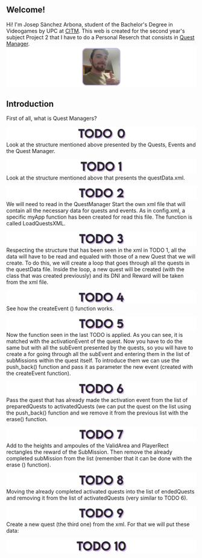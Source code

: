 ## Welcome!

Hi! I'm Josep Sànchez Arbona, student of the Bachelor's Degree in Videogames by UPC at [CITM](https://https://www.citm.upc.edu). This web is created for the second year's subject Project 2 that I have to do a Personal Reserch that consists in [Quest Manager](https://github.com/daskza19/QuestManager).
![Josep Sànchez Arbona](https://raw.githubusercontent.com/daskza19/QuestManager/master/Web%20Files/Images/Images/Foto%20Perfil.png)

## Introduction

First of all, what is Quest Managers? 


![TODO 0](https://raw.githubusercontent.com/daskza19/QuestManager/master/Web%20Files/Images/TODOs/TODO%2000.png)
Look at the structure mentioned above presented by the Quests, Events and the Quest Manager.

![TODO 1](https://raw.githubusercontent.com/daskza19/QuestManager/master/Web%20Files/Images/TODOs/TODO%2001.png)
Look at the structure mentioned above that presents the questData.xml.

![TODO 2](https://raw.githubusercontent.com/daskza19/QuestManager/master/Web%20Files/Images/TODOs/TODO%2002.png)
We will need to read in the QuestManager Start the own xml file that will contain all the necessary data for quests and events. As in config.xml, a specific myApp function has been created for read this file.
The function is called LoadQuestsXML.

![TODO 3](https://raw.githubusercontent.com/daskza19/QuestManager/master/Web%20Files/Images/TODOs/TODO%2003.png)
Respecting the structure that has been seen in the xml in TODO 1, all the data will have to be read and equaled with those of a new Quest that we will create.
To do this, we will create a loop that goes through all the quests in the questData file. Inside the loop, a new quest will be created (with the class that was created previously) and its DNI and Reward will be taken from the xml file.

![TODO 4](https://raw.githubusercontent.com/daskza19/QuestManager/master/Web%20Files/Images/TODOs/TODO%2004.png)
See how the createEvent () function works.

![TODO 5](https://raw.githubusercontent.com/daskza19/QuestManager/master/Web%20Files/Images/TODOs/TODO%2005.png)
Now the function seen in the last TODO is applied. As you can see, it is matched with the activationEvent of the quest. Now you have to do the same but with all the subEvent presented by the quests, so you will have to create a for going through all the subEvent and entering them in the list of subMissions within the quest itself.
To introduce them we can use the push_back() function and pass it as parameter the new event (created with the createEvent function).  

![TODO 6](https://raw.githubusercontent.com/daskza19/QuestManager/master/Web%20Files/Images/TODOs/TODO%2006.png)
Pass the quest that has already made the activation event from the list of preparedQuests to activatedQuests (we can put the quest on the list using the push_back() function and we remove it from the previous list with the erase() function.

![TODO 7](https://raw.githubusercontent.com/daskza19/QuestManager/master/Web%20Files/Images/TODOs/TODO%2007.png)
Add to the heights and ampoules of the ValidArea and PlayerRect rectangles the reward of the SubMission. Then remove the already completed subMission from the list (remember that it can be done with the erase () function).

![TODO 8](https://raw.githubusercontent.com/daskza19/QuestManager/master/Web%20Files/Images/TODOs/TODO%2008.png)
Moving the already completed activated quests into the list of endedQuests and removing it from the list of activatedQuests (very similar to TODO 6).

![TODO 9](https://raw.githubusercontent.com/daskza19/QuestManager/master/Web%20Files/Images/TODOs/TODO%2009.png)
Create a new quest (the third one) from the xml. For that we will put these data:

![TODO 9 DATA](https://raw.githubusercontent.com/daskza19/QuestManager/master/Web%20Files/Images/TODOs/TODO%2010.png)
